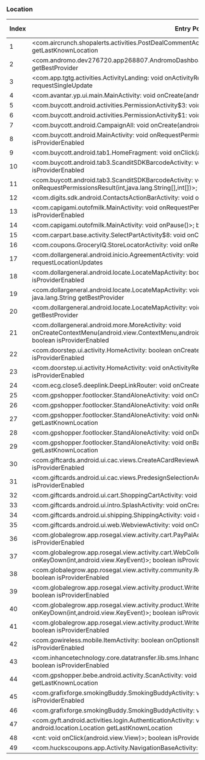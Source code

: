### Location
| Index | Entry Point & APIs | Screen shot | Resource id | Label |
| ------------- | ------------- | ------------- |-------------|-------------|
| 1 | <com.aircrunch.shopalerts.activities.PostDealCommentActivity: void onPause()>; android.location.Location getLastKnownLocation | ![](D:\COSMOS\output\py\Play_win8\Shopping\com.aircrunch.shopalerts\com.aircrunch.shopalerts.activities.PostDealCommentActivity.png) |  | F |
| 2 | <com.andromo.dev276720.app268807.AndromoDashboardActivity: void onResume()>; java.lang.String getBestProvider | ![](D:\COSMOS\output\py\Play_win8\Shopping\com.andromo.dev276720.app268807\com.andromo.dev276720.app268807.AndromoDashboardActivity.png) |  | F |
| 3 | <com.app.tgtg.activities.ActivityLanding: void onActivityResult(int,int,android.content.Intent)>; void requestSingleUpdate | ![](D:\COSMOS\output\py\Play_win8\Shopping\com.app.tgtg\com.app.tgtg.activities.ActivityLanding.png) |  | F |
| 4 | <com.avantar.yp.ui.main.MainActivity: void onCreate(android.os.Bundle)>; void requestLocationUpdates | ![](D:\COSMOS\output\py\Play_win8\Shopping\com.avantar.wny\com.avantar.yp.ui.main.MainActivity.png) |  | F |
| 5 | <com.buycott.android.activities.PermissionActivity$3: void onClick(android.view.View)>; boolean isProviderEnabled | ![](D:\COSMOS\output\py\Play_win8\Shopping\com.buycott.android\com.buycott.android.activities.PermissionActivity.png) |  | F |
| 6 | <com.buycott.android.activities.PermissionActivity$1: void onClick(android.view.View)>; boolean isProviderEnabled | ![](D:\COSMOS\output\py\Play_win8\Shopping\com.buycott.android\com.buycott.android.activities.PermissionActivity.png) |  | F |
| 7 | <com.buycott.android.CampaignAll: void onCreate(android.os.Bundle)>; boolean isProviderEnabled | ![](D:\COSMOS\output\py\Play_win8\Shopping\com.buycott.android\com.buycott.android.CampaignAll.png) |  |F |
| 8 | <com.buycott.android.MainActivity: void onRequestPermissionsResult(int,java.lang.String[],int[])>; boolean isProviderEnabled | ![](D:\COSMOS\output\py\Play_win8\Shopping\com.buycott.android\com.buycott.android.MainActivity.png) |  | F |
| 9 | <com.buycott.android.tab1.HomeFragment: void onClick(android.view.View)>; boolean isProviderEnabled | ![](D:\COSMOS\output\py\Play_win8\Shopping\com.buycott.android\com.buycott.android.MainActivity.png) |  | F |
| 10 | <com.buycott.android.tab3.ScanditSDKBarcodeActivity: void onCreate(android.os.Bundle)>; boolean isProviderEnabled | ![](D:\COSMOS\output\py\Play_win8\Shopping\com.buycott.android\com.buycott.android.tab3.ScanditSDKBarcodeActivity.png) |  | F |
| 11 | <com.buycott.android.tab3.ScanditSDKBarcodeActivity: void onRequestPermissionsResult(int,java.lang.String[],int[])>; boolean isProviderEnabled | ![](D:\COSMOS\output\py\Play_win8\Shopping\com.buycott.android\com.buycott.android.tab3.ScanditSDKBarcodeActivity.png) |  | F |
| 12 | <com.digits.sdk.android.ContactsActionBarActivity: void onCreate(android.os.Bundle)>; boolean isProviderEnabled | ![](D:\COSMOS\output\py\Play_win8\Shopping\com.buycott.android\com.digits.sdk.android.ContactsActionBarActivity.png) |  | F |
| 13 | <com.capigami.outofmilk.MainActivity: void onRequestPermissionsResult(int,java.lang.String[],int[])>; boolean isProviderEnabled | ![](D:\COSMOS\output\py\Play_win8\Shopping\com.capigami.outofmilk\com.capigami.outofmilk.MainActivity.png) |  | D |
| 14 | <com.capigami.outofmilk.MainActivity: void onPause()>; boolean isProviderEnabled | ![](D:\COSMOS\output\py\Play_win8\Shopping\com.capigami.outofmilk\com.capigami.outofmilk.MainActivity.png) |  | F |
| 15 | <com.carpart.base.activity.SelectPartActivity$8: void onClick(android.view.View)>; void requestLocationUpdates | ![](D:\COSMOS\output\py\Play_win8\Shopping\com.carpart.classic\com.carpart.base.activity.SelectPartActivity.png) |  | F |
| 16 | <com.coupons.GroceryIQ.StoreLocatorActivity: void onResume()>; boolean isProviderEnabled | ![](D:\COSMOS\output\py\Play_win8\Shopping\com.coupons.GroceryIQ\com.coupons.GroceryIQ.StoreLocatorActivity.png) |  | T |
| 17 | <com.dollargeneral.android.inicio.AgreementActivity: void onCreate(android.os.Bundle)>; void requestLocationUpdates | ![](D:\COSMOS\output\py\Play_win8\Shopping\com.dollargeneral.android\com.dollargeneral.android.inicio.AgreementActivity.png) |  | |
| 18 | <com.dollargeneral.android.locate.LocateMapActivity: boolean onCreateOptionsMenu(android.view.Menu)>; boolean isProviderEnabled | ![](D:\COSMOS\output\py\Play_win8\Shopping\com.dollargeneral.android\com.dollargeneral.android.locate.LocateMapActivity.png) |  | T |
| 19 | <com.dollargeneral.android.locate.LocateMapActivity: void onFavorriteStoreMap(android.view.View)>; java.lang.String getBestProvider | ![](D:\COSMOS\output\py\Play_win8\Shopping\com.dollargeneral.android\com.dollargeneral.android.locate.LocateMapActivity.png) |  |T |
| 20 | <com.dollargeneral.android.locate.LocateMapActivity: void onCreate(android.os.Bundle)>; java.lang.String getBestProvider | ![](D:\COSMOS\output\py\Play_win8\Shopping\com.dollargeneral.android\com.dollargeneral.android.locate.LocateMapActivity.png) |  | T |
| 21 | <com.dollargeneral.android.more.MoreActivity: void onCreateContextMenu(android.view.ContextMenu,android.view.View,android.view.ContextMenu$ContextMenuInfo)>; boolean isProviderEnabled | ![](D:\COSMOS\output\py\Play_win8\Shopping\com.dollargeneral.android\com.dollargeneral.android.more.MoreActivity.png) |  | F |
| 22 | <com.doorstep.ui.activity.HomeActivity: boolean onCreateOptionsMenu(android.view.Menu)>; boolean isProviderEnabled | ![](D:\COSMOS\output\py\Play_win8\Shopping\com.doorstep\com.doorstep.ui.activity.HomeActivity.png) |  | T |
| 23 | <com.doorstep.ui.activity.HomeActivity: void onActivityResult(int,int,android.content.Intent)>; boolean isProviderEnabled | ![](D:\COSMOS\output\py\Play_win8\Shopping\com.doorstep\com.doorstep.ui.activity.HomeActivity.png) |  | T |
| 24 | <com.ecg.close5.deeplink.DeepLinkRouter: void onCreate(android.os.Bundle)>; boolean isProviderEnabled | ![](D:\COSMOS\output\py\Play_win8\Shopping\com.ecg.close5\com.ecg.close5.deeplink.DeepLinkRouter.png) |  | T |
| 25 | <com.gpshopper.footlocker.StandAloneActivity: void onCreate(android.os.Bundle)>; void requestLocationUpdates | ![](D:\COSMOS\output\py\Play_win8\Shopping\com.footlocker.approved\com.gpshopper.footlocker.StandAloneActivity.png) |  | |
| 26 | <com.gpshopper.footlocker.StandAloneActivity: void onResume()>; android.location.Location getLastKnownLocation | ![](D:\COSMOS\output\py\Play_win8\Shopping\com.footlocker.approved\com.gpshopper.footlocker.StandAloneActivity.png) |  | |
| 27 | <com.gpshopper.footlocker.StandAloneActivity: void onNewIntent(android.content.Intent)>; android.location.Location getLastKnownLocation | ![](D:\COSMOS\output\py\Play_win8\Shopping\com.footlocker.approved\com.gpshopper.footlocker.StandAloneActivity.png) |  | |
| 28 | <com.gpshopper.footlocker.StandAloneActivity: void onDestroy()>; android.location.Location getLastKnownLocation | ![](D:\COSMOS\output\py\Play_win8\Shopping\com.footlocker.approved\com.gpshopper.footlocker.StandAloneActivity.png) |  | |
| 29 | <com.gpshopper.footlocker.StandAloneActivity: void onBackPressed()>; android.location.Location getLastKnownLocation | ![](D:\COSMOS\output\py\Play_win8\Shopping\com.footlocker.approved\com.gpshopper.footlocker.StandAloneActivity.png) |  | |
| 30 | <com.giftcards.android.ui.cac.views.CreateACardReviewActivity: void onCreate(android.os.Bundle)>; boolean isProviderEnabled | ![](D:\COSMOS\output\py\Play_win8\Shopping\com.giftcards.android.config.pro\com.giftcards.android.ui.cac.views.CreateACardReviewActivity.png) |  | |
| 31 | <com.giftcards.android.ui.cac.views.PredesignSelectionActivity: void onCreate(android.os.Bundle)>; boolean isProviderEnabled | ![](D:\COSMOS\output\py\Play_win8\Shopping\com.giftcards.android.config.pro\com.giftcards.android.ui.cac.views.PredesignSelectionActivity.png) |  | |
| 32 | <com.giftcards.android.ui.cart.ShoppingCartActivity: void onCreate(android.os.Bundle)>; boolean isProviderEnabled | ![](D:\COSMOS\output\py\Play_win8\Shopping\com.giftcards.android.config.pro\com.giftcards.android.ui.cart.ShoppingCartActivity.png) |  | F |
| 33 | <com.giftcards.android.ui.intro.SplashActivity: void onCreate(android.os.Bundle)>; boolean isProviderEnabled | ![](D:\COSMOS\output\py\Play_win8\Shopping\com.giftcards.android.config.pro\com.giftcards.android.ui.intro.SplashActivity.png) |  | |
| 34 | <com.giftcards.android.ui.shipping.ShippingActivity: void onCreate(android.os.Bundle)>; boolean isProviderEnabled | ![](D:\COSMOS\output\py\Play_win8\Shopping\com.giftcards.android.config.pro\com.giftcards.android.ui.shipping.ShippingActivity.png) |  | T |
| 35 | <com.giftcards.android.ui.web.WebviewActivity: void onCreate(android.os.Bundle)>; boolean isProviderEnabled | ![](D:\COSMOS\output\py\Play_win8\Shopping\com.giftcards.android.config.pro\com.giftcards.android.ui.web.WebviewActivity.png) |  | F |
| 36 | <com.globalegrow.app.rosegal.view.activity.cart.PayPalActivity: void onClick(android.view.View)>; boolean isProviderEnabled | ![](D:\COSMOS\output\py\Play_win8\Shopping\com.globalegrow.app.dresslily\com.globalegrow.app.rosegal.view.activity.cart.PayPalActivity.png) |  | F |
| 37 | <com.globalegrow.app.rosegal.view.activity.cart.WebCollectActivity: boolean onKeyDown(int,android.view.KeyEvent)>; boolean isProviderEnabled | ![](D:\COSMOS\output\py\Play_win8\Shopping\com.globalegrow.app.dresslily\com.globalegrow.app.rosegal.view.activity.cart.WebCollectActivity.png) |  | F |
| 38 | <com.globalegrow.app.rosegal.view.activity.community.ReviewImgViewerActivity: void onClick(android.view.View)>; boolean isProviderEnabled | ![](D:\COSMOS\output\py\Play_win8\Shopping\com.globalegrow.app.dresslily\com.globalegrow.app.rosegal.view.activity.community.ReviewImgViewerActivity.png) |  | D |
| 39 | <com.globalegrow.app.rosegal.view.activity.product.WriteReviewActivity$2: void onClick(android.view.View)>; boolean isProviderEnabled | ![](D:\COSMOS\output\py\Play_win8\Shopping\com.globalegrow.app.dresslily\com.globalegrow.app.rosegal.view.activity.product.WriteReviewActivity.png) |  | D |
| 40 | <com.globalegrow.app.rosegal.view.activity.product.WriteReviewActivity: boolean onKeyDown(int,android.view.KeyEvent)>; boolean isProviderEnabled | ![](D:\COSMOS\output\py\Play_win8\Shopping\com.globalegrow.app.dresslily\com.globalegrow.app.rosegal.view.activity.product.WriteReviewActivity.png) |  | D |
| 41 | <com.globalegrow.app.rosegal.view.activity.product.WriteReviewActivity$4: void onClick(android.view.View)>; boolean isProviderEnabled | ![](D:\COSMOS\output\py\Play_win8\Shopping\com.globalegrow.app.dresslily\com.globalegrow.app.rosegal.view.activity.product.WriteReviewActivity.png) |  | D |
| 42 | <com.gowireless.mobile.ItemActivity: boolean onOptionsItemSelected(android.view.MenuItem)>; boolean isProviderEnabled | ![](D:\COSMOS\output\py\Play_win8\Shopping\com.gowireless.mobile\com.gowireless.mobile.ItemActivity.png) |  | F |
| 43 | <com.inhancetechnology.core.datatransfer.lib.sms.InhanceCreateSmsActivity: void onCreate(android.os.Bundle)>; boolean isProviderEnabled | ![](D:\COSMOS\output\py\Play_win8\Shopping\com.gowireless.mobile\com.inhancetechnology.core.datatransfer.lib.sms.InhanceCreateSmsActivity.png) |  | F |
| 44 | <com.gpshopper.bebe.android.activity.ScanActivity: void onPause()>; android.location.Location getLastKnownLocation | ![](D:\COSMOS\output\py\Play_win8\Shopping\com.gpshopper.bebe.android\com.gpshopper.bebe.android.activity.ScanActivity.png) |  | F |
| 45 | <com.grafixforge.smokingBuddy.SmokingBuddyActivity: void onCreate(android.os.Bundle)>; boolean isProviderEnabled | ![](D:\COSMOS\output\py\Play_win8\Shopping\com.grafixforge.smokingBuddy\com.grafixforge.smokingBuddy.SmokingBuddyActivity.png) |  | F |
| 46 | <com.grafixforge.smokingBuddy.SmokingBuddyActivity: void onRestart()>; boolean isProviderEnabled | ![](D:\COSMOS\output\py\Play_win8\Shopping\com.grafixforge.smokingBuddy\com.grafixforge.smokingBuddy.SmokingBuddyActivity.png) |  | F |
| 47 | <com.gyft.android.activities.login.AuthenticationActivity: void onCreate(android.os.Bundle)>; android.location.Location getLastKnownLocation | ![](D:\COSMOS\output\py\Play_win8\Shopping\com.gyft.android\com.gyft.android.activities.login.AuthenticationActivity.png) |  | F |
| 48 | <cnt: void onClick(android.view.View)>; boolean isProviderEnabled | ![](D:\COSMOS\output\py\Play_win8\Shopping\com.huckscoupons.app\com.huckscoupons.app.Activity.NavigationBaseActivity.png) |  | F |
| 49 | <com.huckscoupons.app.Activity.NavigationBaseActivity: void onResume()>; boolean isProviderEnabled | ![](D:\COSMOS\output\py\Play_win8\Shopping\com.huckscoupons.app\com.huckscoupons.app.Activity.NavigationBaseActivity.png) |  | F |
